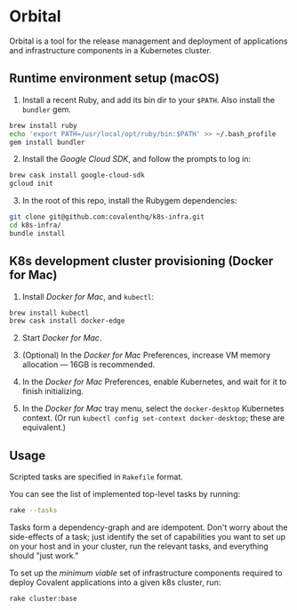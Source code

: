 # Orbital

Orbital is a tool for the release management and deployment of applications and infrastructure components in a Kubernetes cluster.

## Runtime environment setup (macOS)

1. Install a recent Ruby, and add its bin dir to your `$PATH`. Also install
the `bundler` gem.

```sh
brew install ruby
echo 'export PATH=/usr/local/opt/ruby/bin:$PATH' >> ~/.bash_profile
gem install bundler
```

2. Install the *Google Cloud SDK*, and follow the prompts to log in:

```sh
brew cask install google-cloud-sdk
gcloud init
```

3. In the root of this repo, install the Rubygem dependencies:

```sh
git clone git@github.com:covalenthq/k8s-infra.git
cd k8s-infra/
bundle install
```

## K8s development cluster provisioning (Docker for Mac)

1. Install *Docker for Mac*, and `kubectl`:

```sh
brew install kubectl
brew cask install docker-edge
```

2. Start *Docker for Mac*.

3. (Optional) In the *Docker for Mac* Preferences, increase VM memory allocation
   — 16GB is recommended.

4. In the *Docker for Mac* Preferences, enable Kubernetes, and wait for it to
   finish initializing.

5. In the *Docker for Mac* tray menu, select the `docker-desktop` Kubernetes
   context. (Or run `kubectl config set-context docker-desktop`; these are
   equivalent.)

## Usage

Scripted tasks are specified in `Rakefile` format.

You can see the list of implemented top-level tasks by running:

```sh
rake --tasks
```

Tasks form a dependency-graph and are idempotent. Don't worry about the side-effects of a task; just identify the set of capabilities you want to set up on your host and in your cluster, run the relevant tasks, and everything should "just work."

To set up the *minimum viable* set of infrastructure components required to deploy Covalent applications into a given k8s cluster, run:

```sh
rake cluster:base
```
